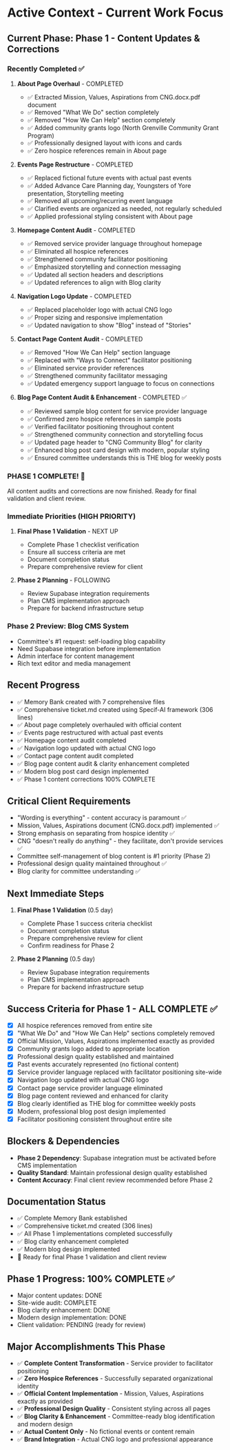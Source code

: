 
# Active Context - Current Work Focus

## Current Phase: Phase 1 - Content Updates & Corrections

### Recently Completed ✅
1. **About Page Overhaul** - COMPLETED
   - ✅ Extracted Mission, Values, Aspirations from CNG.docx.pdf document
   - ✅ Removed "What We Do" section completely
   - ✅ Removed "How We Can Help" section completely
   - ✅ Added community grants logo (North Grenville Community Grant Program)
   - ✅ Professionally designed layout with icons and cards
   - ✅ Zero hospice references remain in About page

2. **Events Page Restructure** - COMPLETED
   - ✅ Replaced fictional future events with actual past events
   - ✅ Added Advance Care Planning day, Youngsters of Yore presentation, Storytelling meeting
   - ✅ Removed all upcoming/recurring event language
   - ✅ Clarified events are organized as needed, not regularly scheduled
   - ✅ Applied professional styling consistent with About page

3. **Homepage Content Audit** - COMPLETED
   - ✅ Removed service provider language throughout homepage
   - ✅ Eliminated all hospice references
   - ✅ Strengthened community facilitator positioning
   - ✅ Emphasized storytelling and connection messaging
   - ✅ Updated all section headers and descriptions
   - ✅ Updated references to align with Blog clarity

4. **Navigation Logo Update** - COMPLETED
   - ✅ Replaced placeholder logo with actual CNG logo
   - ✅ Proper sizing and responsive implementation
   - ✅ Updated navigation to show "Blog" instead of "Stories"

5. **Contact Page Content Audit** - COMPLETED
   - ✅ Removed "How We Can Help" section language
   - ✅ Replaced with "Ways to Connect" facilitator positioning
   - ✅ Eliminated service provider references
   - ✅ Strengthened community facilitator messaging
   - ✅ Updated emergency support language to focus on connections

6. **Blog Page Content Audit & Enhancement** - COMPLETED ✅
   - ✅ Reviewed sample blog content for service provider language
   - ✅ Confirmed zero hospice references in sample posts
   - ✅ Verified facilitator positioning throughout content
   - ✅ Strengthened community connection and storytelling focus
   - ✅ Updated page header to "CNG Community Blog" for clarity
   - ✅ Enhanced blog post card design with modern, popular styling
   - ✅ Ensured committee understands this is THE blog for weekly posts

### PHASE 1 COMPLETE! 🎉
All content audits and corrections are now finished. Ready for final validation and client review.

### Immediate Priorities (HIGH PRIORITY)
1. **Final Phase 1 Validation** - NEXT UP
   - Complete Phase 1 checklist verification
   - Ensure all success criteria are met
   - Document completion status
   - Prepare comprehensive review for client

2. **Phase 2 Planning** - FOLLOWING
   - Review Supabase integration requirements
   - Plan CMS implementation approach
   - Prepare for backend infrastructure setup

### Phase 2 Preview: Blog CMS System
- Committee's #1 request: self-loading blog capability
- Need Supabase integration before implementation
- Admin interface for content management
- Rich text editor and media management

## Recent Progress
- ✅ Memory Bank created with 7 comprehensive files
- ✅ Comprehensive ticket.md created using Specif-AI framework (306 lines)
- ✅ About page completely overhauled with official content
- ✅ Events page restructured with actual past events
- ✅ Homepage content audit completed
- ✅ Navigation logo updated with actual CNG logo
- ✅ Contact page content audit completed
- ✅ Blog page content audit & clarity enhancement completed
- ✅ Modern blog post card design implemented
- ✅ Phase 1 content corrections 100% COMPLETE

## Critical Client Requirements
- "Wording is everything" - content accuracy is paramount ✅
- Mission, Values, Aspirations document (CNG.docx.pdf) implemented ✅
- Strong emphasis on separating from hospice identity ✅
- CNG "doesn't really do anything" - they facilitate, don't provide services ✅
- Committee self-management of blog content is #1 priority (Phase 2)
- Professional design quality maintained throughout ✅
- Blog clarity for committee understanding ✅

## Next Immediate Steps
1. **Final Phase 1 Validation** (0.5 day)
   - Complete Phase 1 success criteria checklist
   - Document completion status
   - Prepare comprehensive review for client
   - Confirm readiness for Phase 2

2. **Phase 2 Planning** (0.5 day)
   - Review Supabase integration requirements
   - Plan CMS implementation approach
   - Prepare for backend infrastructure setup

## Success Criteria for Phase 1 - ALL COMPLETE ✅
- [x] All hospice references removed from entire site
- [x] "What We Do" and "How We Can Help" sections completely removed
- [x] Official Mission, Values, Aspirations implemented exactly as provided
- [x] Community grants logo added to appropriate location
- [x] Professional design quality established and maintained
- [x] Past events accurately represented (no fictional content)
- [x] Service provider language replaced with facilitator positioning site-wide
- [x] Navigation logo updated with actual CNG logo
- [x] Contact page service provider language eliminated
- [x] Blog page content reviewed and enhanced for clarity
- [x] Blog clearly identified as THE blog for committee weekly posts
- [x] Modern, professional blog post design implemented
- [x] Facilitator positioning consistent throughout entire site

## Blockers & Dependencies
- **Phase 2 Dependency**: Supabase integration must be activated before CMS implementation
- **Quality Standard**: Maintain professional design quality established
- **Content Accuracy**: Final client review recommended before Phase 2

## Documentation Status
- ✅ Complete Memory Bank established
- ✅ Comprehensive ticket.md created (306 lines)
- ✅ All Phase 1 implementations completed successfully
- ✅ Blog clarity enhancement completed
- ✅ Modern blog design implemented
- 🔄 Ready for final Phase 1 validation and client review

## Phase 1 Progress: 100% COMPLETE ✅
- Major content updates: DONE
- Site-wide audit: COMPLETE
- Blog clarity enhancement: DONE
- Modern design implementation: DONE
- Client validation: PENDING (ready for review)

## Major Accomplishments This Phase
- ✅ **Complete Content Transformation** - Service provider to facilitator positioning
- ✅ **Zero Hospice References** - Successfully separated organizational identity
- ✅ **Official Content Implementation** - Mission, Values, Aspirations exactly as provided
- ✅ **Professional Design Quality** - Consistent styling across all pages
- ✅ **Blog Clarity & Enhancement** - Committee-ready blog identification and modern design
- ✅ **Actual Content Only** - No fictional events or content remain
- ✅ **Brand Integration** - Actual CNG logo and professional appearance

